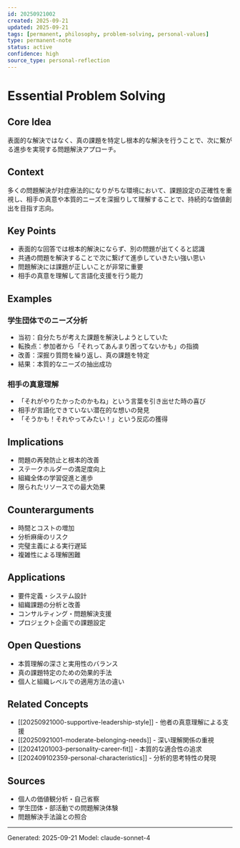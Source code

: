 ```yaml
---
id: 20250921002
created: 2025-09-21
updated: 2025-09-21
tags: [permanent, philosophy, problem-solving, personal-values]
type: permanent-note
status: active
confidence: high
source_type: personal-reflection
---
```


# Essential Problem Solving

## Core Idea
表面的な解決ではなく、真の課題を特定し根本的な解決を行うことで、次に繋がる進歩を実現する問題解決アプローチ。

## Context
多くの問題解決が対症療法的になりがちな環境において、課題設定の正確性を重視し、相手の真意や本質的ニーズを深掘りして理解することで、持続的な価値創出を目指す志向。

## Key Points
- 表面的な回答では根本的解決にならず、別の問題が出てくると認識
- 共通の問題を解決することで次に繋げて進歩していきたい強い思い
- 問題解決には課題が正しいことが非常に重要
- 相手の真意を理解して言語化支援を行う能力

## Examples
### 学生団体でのニーズ分析
- 当初：自分たちが考えた課題を解決しようとしていた
- 転換点：参加者から「それってあんまり困ってないかも」の指摘
- 改善：深掘り質問を繰り返し、真の課題を特定
- 結果：本質的なニーズの抽出成功

### 相手の真意理解
- 「それがやりたかったのかもね」という言葉を引き出せた時の喜び
- 相手が言語化できていない潜在的な想いの発見
- 「そうかも！それやってみたい！」という反応の獲得

## Implications
- 問題の再発防止と根本的改善
- ステークホルダーの満足度向上
- 組織全体の学習促進と進歩
- 限られたリソースでの最大効果

## Counterarguments
- 時間とコストの増加
- 分析麻痺のリスク
- 完璧主義による実行遅延
- 複雑性による理解困難

## Applications
- 要件定義・システム設計
- 組織課題の分析と改善
- コンサルティング・問題解決支援
- プロジェクト企画での課題設定

## Open Questions
- 本質理解の深さと実用性のバランス
- 真の課題特定のための効果的手法
- 個人と組織レベルでの適用方法の違い

## Related Concepts
- [[20250921000-supportive-leadership-style]] - 他者の真意理解による支援
- [[20250921001-moderate-belonging-needs]] - 深い理解関係の重視
- [[20241201003-personality-career-fit]] - 本質的な適合性の追求
- [[202409102359-personal-characteristics]] - 分析的思考特性の発現

## Sources
- 個人の価値観分析・自己省察
- 学生団体・部活動での問題解決体験
- 問題解決手法論との照合

---
Generated: 2025-09-21
Model: claude-sonnet-4
